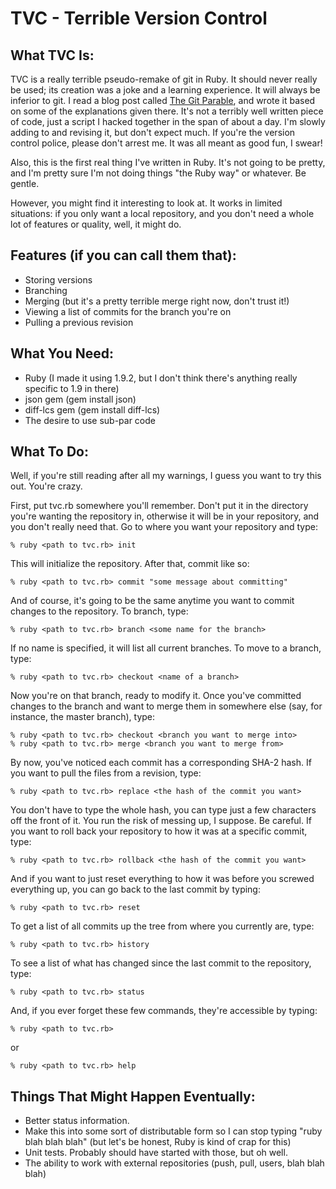 TVC - Terrible Version Control
==============================

What TVC Is:
------------
TVC is a really terrible pseudo-remake of git in Ruby.  It should never really be used; its creation was a joke and a learning experience.  It will always be inferior to git.  I read a blog post called [The Git Parable](http://tom.preston-werner.com/2009/05/19/the-git-parable.html), and wrote it based on some of the explanations given there.  It's not a terribly well written piece of code, just a script I hacked together in the span of about a day.  I'm slowly adding to and revising it, but don't expect much.  If you're the version control police, please don't arrest me.  It was all meant as good fun, I swear!

Also, this is the first real thing I've written in Ruby.  It's not going to be pretty, and I'm pretty sure I'm not doing things "the Ruby way" or whatever.  Be gentle.

However, you might find it interesting to look at.  It works in limited situations: if you only want a local repository, and you don't need a whole lot of features or quality, well, it might do.  

Features (if you can call them that):
---------
* Storing versions
* Branching
* Merging (but it's a pretty terrible merge right now, don't trust it!)
* Viewing a list of commits for the branch you're on
* Pulling a previous revision

What You Need:
-------------
* Ruby (I made it using 1.9.2, but I don't think there's anything really specific to 1.9 in there)
* json gem (gem install json)
* diff-lcs gem (gem install diff-lcs)
* The desire to use sub-par code

What To Do:
-----------
Well, if you're still reading after all my warnings, I guess you want to try this out.  You're crazy.  

First, put tvc.rb somewhere you'll remember.  Don't put it in the directory you're wanting the repository in, otherwise it will be in your repository, and you don't really need that.  Go to where you want your repository and type:
	
	% ruby <path to tvc.rb> init
	
This will initialize the repository.  After that, commit like so:

	% ruby <path to tvc.rb> commit "some message about committing"
	
And of course, it's going to be the same anytime you want to commit changes to the repository.  To branch, type:

	% ruby <path to tvc.rb> branch <some name for the branch>
	
If no name is specified, it will list all current branches.  To move to a branch, type:

	% ruby <path to tvc.rb> checkout <name of a branch>
	
Now you're on that branch, ready to modify it.  Once you've committed changes to the branch and want to merge them in somewhere else (say, for instance, the master branch), type:

	% ruby <path to tvc.rb> checkout <branch you want to merge into>
	% ruby <path to tvc.rb> merge <branch you want to merge from>
	
By now, you've noticed each commit has a corresponding SHA-2 hash.  If you want to pull the files from a revision, type:
	
	% ruby <path to tvc.rb> replace <the hash of the commit you want>
	
You don't have to type the whole hash, you can type just a few characters off the front of it.  You run the risk of messing up, I suppose.  Be careful.  If you want to roll back your repository to how it was at a specific commit, type:
	
	% ruby <path to tvc.rb> rollback <the hash of the commit you want>
	
And if you want to just reset everything to how it was before you screwed everything up, you can go back to the last commit by typing:

	% ruby <path to tvc.rb> reset

To get a list of all commits up the tree from where you currently are, type:

	% ruby <path to tvc.rb> history
	
To see a list of what has changed since the last commit to the repository, type:

	% ruby <path to tvc.rb> status
	
And, if you ever forget these few commands, they're accessible by typing:

	% ruby <path to tvc.rb> 
	
or

	% ruby <path to tvc.rb> help
	

Things That Might Happen Eventually:
-------------
* Better status information.
* Make this into some sort of distributable form so I can stop typing "ruby <path to tvc.rb> blah blah blah" (but let's be honest, Ruby is kind of crap for this)
* Unit tests.  Probably should have started with those, but oh well.
* The ability to work with external repositories (push, pull, users, blah blah blah)